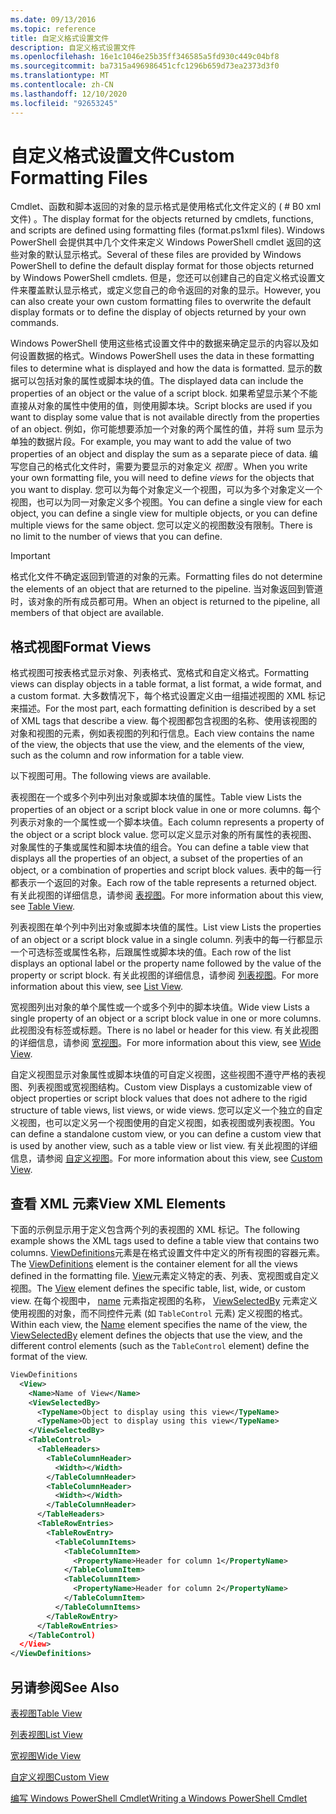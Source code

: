 ```yaml
---
ms.date: 09/13/2016
ms.topic: reference
title: 自定义格式设置文件
description: 自定义格式设置文件
ms.openlocfilehash: 16e1c1046e25b35ff346585a5fd930c449c04bf8
ms.sourcegitcommit: ba7315a496986451cfc1296b659d73ea2373d3f0
ms.translationtype: MT
ms.contentlocale: zh-CN
ms.lasthandoff: 12/10/2020
ms.locfileid: "92653245"
---
```

# <a name="custom-formatting-files"></a><span data-ttu-id="4f5cf-103">自定义格式设置文件</span><span class="sxs-lookup"><span data-stu-id="4f5cf-103">Custom Formatting Files</span></span>

<span data-ttu-id="4f5cf-104">Cmdlet、函数和脚本返回的对象的显示格式是使用格式化文件定义的 ( # B0 xml 文件) 。</span><span class="sxs-lookup"><span data-stu-id="4f5cf-104">The display format for the objects returned by cmdlets, functions, and scripts are defined using formatting files (format.ps1xml files).</span></span> <span data-ttu-id="4f5cf-105">Windows PowerShell 会提供其中几个文件来定义 Windows PowerShell cmdlet 返回的这些对象的默认显示格式。</span><span class="sxs-lookup"><span data-stu-id="4f5cf-105">Several of these files are provided by Windows PowerShell to define the default display format for those objects returned by Windows PowerShell cmdlets.</span></span> <span data-ttu-id="4f5cf-106">但是，您还可以创建自己的自定义格式设置文件来覆盖默认显示格式，或定义您自己的命令返回的对象的显示。</span><span class="sxs-lookup"><span data-stu-id="4f5cf-106">However, you can also create your own custom formatting files to overwrite the default display formats or to define the display of objects returned by your own commands.</span></span>

<span data-ttu-id="4f5cf-107">Windows PowerShell 使用这些格式设置文件中的数据来确定显示的内容以及如何设置数据的格式。</span><span class="sxs-lookup"><span data-stu-id="4f5cf-107">Windows PowerShell uses the data in these formatting files to determine what is displayed and how the data is formatted.</span></span> <span data-ttu-id="4f5cf-108">显示的数据可以包括对象的属性或脚本块的值。</span><span class="sxs-lookup"><span data-stu-id="4f5cf-108">The displayed data can include the properties of an object or the value of a script block.</span></span>  <span data-ttu-id="4f5cf-109">如果希望显示某个不能直接从对象的属性中使用的值，则使用脚本块。</span><span class="sxs-lookup"><span data-stu-id="4f5cf-109">Script blocks are used if you want to display some value that is not available directly from the properties of an object.</span></span> <span data-ttu-id="4f5cf-110">例如，你可能想要添加一个对象的两个属性的值，并将 sum 显示为单独的数据片段。</span><span class="sxs-lookup"><span data-stu-id="4f5cf-110">For example, you may want to add the value of two properties of an object and display the sum as a separate piece of data.</span></span> <span data-ttu-id="4f5cf-111">编写您自己的格式化文件时，需要为要显示的对象定义 *视图* 。</span><span class="sxs-lookup"><span data-stu-id="4f5cf-111">When you write your own formatting file, you will need to define *views* for the objects that you want to display.</span></span> <span data-ttu-id="4f5cf-112">您可以为每个对象定义一个视图，可以为多个对象定义一个视图，也可以为同一对象定义多个视图。</span><span class="sxs-lookup"><span data-stu-id="4f5cf-112">You can define a single view for each object, you can define a single view for multiple objects, or you can define multiple views for the same object.</span></span> <span data-ttu-id="4f5cf-113">您可以定义的视图数没有限制。</span><span class="sxs-lookup"><span data-stu-id="4f5cf-113">There is no limit to the number of views that you can define.</span></span>

> [!IMPORTANT]
> <span data-ttu-id="4f5cf-114">格式化文件不确定返回到管道的对象的元素。</span><span class="sxs-lookup"><span data-stu-id="4f5cf-114">Formatting files do not determine the elements of an object that are returned to the pipeline.</span></span> <span data-ttu-id="4f5cf-115">当对象返回到管道时，该对象的所有成员都可用。</span><span class="sxs-lookup"><span data-stu-id="4f5cf-115">When an object is returned to the pipeline, all members of that object are available.</span></span>

## <a name="format-views"></a><span data-ttu-id="4f5cf-116">格式视图</span><span class="sxs-lookup"><span data-stu-id="4f5cf-116">Format Views</span></span>

<span data-ttu-id="4f5cf-117">格式视图可按表格式显示对象、列表格式、宽格式和自定义格式。</span><span class="sxs-lookup"><span data-stu-id="4f5cf-117">Formatting views can display objects in a table format, a list format, a wide format, and a custom format.</span></span> <span data-ttu-id="4f5cf-118">大多数情况下，每个格式设置定义由一组描述视图的 XML 标记来描述。</span><span class="sxs-lookup"><span data-stu-id="4f5cf-118">For the most part, each formatting definition is described by a set of XML tags that describe a view.</span></span> <span data-ttu-id="4f5cf-119">每个视图都包含视图的名称、使用该视图的对象和视图的元素，例如表视图的列和行信息。</span><span class="sxs-lookup"><span data-stu-id="4f5cf-119">Each view contains the name of the view, the objects that use the view, and the elements of the view, such as the column and row information for a table view.</span></span>

<span data-ttu-id="4f5cf-120">以下视图可用。</span><span class="sxs-lookup"><span data-stu-id="4f5cf-120">The following views are available.</span></span>

<span data-ttu-id="4f5cf-121">表视图在一个或多个列中列出对象或脚本块值的属性。</span><span class="sxs-lookup"><span data-stu-id="4f5cf-121">Table view Lists the properties of an object or a script block value in one or more columns.</span></span> <span data-ttu-id="4f5cf-122">每个列表示对象的一个属性或一个脚本块值。</span><span class="sxs-lookup"><span data-stu-id="4f5cf-122">Each column represents a property of the object or a script block value.</span></span> <span data-ttu-id="4f5cf-123">您可以定义显示对象的所有属性的表视图、对象属性的子集或属性和脚本块值的组合。</span><span class="sxs-lookup"><span data-stu-id="4f5cf-123">You can define a table view that displays all the properties of an object, a subset of the properties of an object, or a combination of properties and script block values.</span></span> <span data-ttu-id="4f5cf-124">表中的每一行都表示一个返回的对象。</span><span class="sxs-lookup"><span data-stu-id="4f5cf-124">Each row of the table represents a returned object.</span></span> <span data-ttu-id="4f5cf-125">有关此视图的详细信息，请参阅 [表视图](../format/creating-a-table-view.md)。</span><span class="sxs-lookup"><span data-stu-id="4f5cf-125">For more information about this view, see [Table View](../format/creating-a-table-view.md).</span></span>

<span data-ttu-id="4f5cf-126">列表视图在单个列中列出对象或脚本块值的属性。</span><span class="sxs-lookup"><span data-stu-id="4f5cf-126">List view Lists the properties of an object or a script block value in a single column.</span></span> <span data-ttu-id="4f5cf-127">列表中的每一行都显示一个可选标签或属性名称，后跟属性或脚本块的值。</span><span class="sxs-lookup"><span data-stu-id="4f5cf-127">Each row of the list displays an optional label or the property name followed by the value of the property or script block.</span></span> <span data-ttu-id="4f5cf-128">有关此视图的详细信息，请参阅 [列表视图](../format/creating-a-list-view.md)。</span><span class="sxs-lookup"><span data-stu-id="4f5cf-128">For more information about this view, see [List View](../format/creating-a-list-view.md).</span></span>

<span data-ttu-id="4f5cf-129">宽视图列出对象的单个属性或一个或多个列中的脚本块值。</span><span class="sxs-lookup"><span data-stu-id="4f5cf-129">Wide view Lists a single property of an object or a script block value in one or more columns.</span></span> <span data-ttu-id="4f5cf-130">此视图没有标签或标题。</span><span class="sxs-lookup"><span data-stu-id="4f5cf-130">There is no label or header for this view.</span></span> <span data-ttu-id="4f5cf-131">有关此视图的详细信息，请参阅 [宽视图](../format/creating-a-wide-view.md)。</span><span class="sxs-lookup"><span data-stu-id="4f5cf-131">For more information about this view, see [Wide View](../format/creating-a-wide-view.md).</span></span>

<span data-ttu-id="4f5cf-132">自定义视图显示对象属性或脚本块值的可自定义视图，这些视图不遵守严格的表视图、列表视图或宽视图结构。</span><span class="sxs-lookup"><span data-stu-id="4f5cf-132">Custom view Displays a customizable view of object properties or script block values that does not adhere to the rigid structure of table views, list views, or wide views.</span></span> <span data-ttu-id="4f5cf-133">您可以定义一个独立的自定义视图，也可以定义另一个视图使用的自定义视图，如表视图或列表视图。</span><span class="sxs-lookup"><span data-stu-id="4f5cf-133">You can define a standalone custom view, or you can define a custom view that is used by another view, such as a table view or list view.</span></span> <span data-ttu-id="4f5cf-134">有关此视图的详细信息，请参阅 [自定义视图](../format/creating-custom-controls.md)。</span><span class="sxs-lookup"><span data-stu-id="4f5cf-134">For more information about this view, see [Custom View](../format/creating-custom-controls.md).</span></span>

## <a name="view-xml-elements"></a><span data-ttu-id="4f5cf-135">查看 XML 元素</span><span class="sxs-lookup"><span data-stu-id="4f5cf-135">View XML Elements</span></span>

<span data-ttu-id="4f5cf-136">下面的示例显示用于定义包含两个列的表视图的 XML 标记。</span><span class="sxs-lookup"><span data-stu-id="4f5cf-136">The following example shows the XML tags used to define a table view that contains two columns.</span></span> <span data-ttu-id="4f5cf-137">[ViewDefinitions](../format/viewdefinitions-element-format.md)元素是在格式设置文件中定义的所有视图的容器元素。</span><span class="sxs-lookup"><span data-stu-id="4f5cf-137">The [ViewDefinitions](../format/viewdefinitions-element-format.md) element is the container element for all the views defined in the formatting file.</span></span> <span data-ttu-id="4f5cf-138">[View](../format/view-element-format.md)元素定义特定的表、列表、宽视图或自定义视图。</span><span class="sxs-lookup"><span data-stu-id="4f5cf-138">The [View](../format/view-element-format.md) element defines the specific table, list, wide, or custom view.</span></span> <span data-ttu-id="4f5cf-139">在每个视图中， [name](../format/name-element-for-view-format.md) 元素指定视图的名称， [ViewSelectedBy](../format/viewselectedby-element-format.md) 元素定义使用视图的对象，而不同控件元素 (如 `TableControl` 元素) 定义视图的格式。</span><span class="sxs-lookup"><span data-stu-id="4f5cf-139">Within each view, the [Name](../format/name-element-for-view-format.md) element specifies the name of the view, the [ViewSelectedBy](../format/viewselectedby-element-format.md) element defines the objects that use the view, and the different control elements (such as the `TableControl` element) define the format of the view.</span></span>

```xml
ViewDefinitions
  <View>
    <Name>Name of View</Name>
    <ViewSelectedBy>
      <TypeName>Object to display using this view</TypeName>
      <TypeName>Object to display using this view</TypeName>
    </ViewSelectedBy>
    <TableControl>
      <TableHeaders>
        <TableColumnHeader>
          <Width></Width>
        </TableColumnHeader>
        <TableColumnHeader>
          <Width></Width>
        </TableColumnHeader>
      </TableHeaders>
      <TableRowEntries>
        <TableRowEntry>
          <TableColumnItems>
            <TableColumnItem>
              <PropertyName>Header for column 1</PropertyName>
            </TableColumnItem>
            <TableColumnItem>
              <PropertyName>Header for column 2</PropertyName>
            </TableColumnItem>
          </TableColumnItems>
        </TableRowEntry>
      </TableRowEntries>
    </TableControl)
  </View>
</ViewDefinitions>

```

## <a name="see-also"></a><span data-ttu-id="4f5cf-140">另请参阅</span><span class="sxs-lookup"><span data-stu-id="4f5cf-140">See Also</span></span>

[<span data-ttu-id="4f5cf-141">表视图</span><span class="sxs-lookup"><span data-stu-id="4f5cf-141">Table View</span></span>](../format/creating-a-table-view.md)

[<span data-ttu-id="4f5cf-142">列表视图</span><span class="sxs-lookup"><span data-stu-id="4f5cf-142">List View</span></span>](../format/creating-a-list-view.md)

[<span data-ttu-id="4f5cf-143">宽视图</span><span class="sxs-lookup"><span data-stu-id="4f5cf-143">Wide View</span></span>](../format/creating-a-wide-view.md)

[<span data-ttu-id="4f5cf-144">自定义视图</span><span class="sxs-lookup"><span data-stu-id="4f5cf-144">Custom View</span></span>](../format/creating-custom-controls.md)

[<span data-ttu-id="4f5cf-145">编写 Windows PowerShell Cmdlet</span><span class="sxs-lookup"><span data-stu-id="4f5cf-145">Writing a Windows PowerShell Cmdlet</span></span>](./writing-a-windows-powershell-cmdlet.md)
